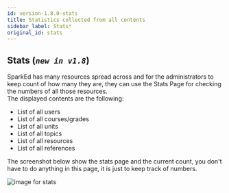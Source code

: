 ```yaml
---
id: version-1.8.0-stats
title: Statistics collected from all contents
sidebar_label: Stats*
original_id: stats
---
```

## Stats   (*`new in v1.8`*) 

SparkEd has many resources spread across and for the administrators to keep count of how many they are, they can use the Stats Page for checking the numbers of all those resources.  
The displayed contents are the following: 

- List of all users
- List of all courses/grades   
- List of all units  
- List of all topics  
- List of all resources  
- List of all references  

The screenshot below show the stats page and the current count, you don't have to do anything in this page, it is just to keep track of numbers.  

![image for stats](assets/stats.png)

 

